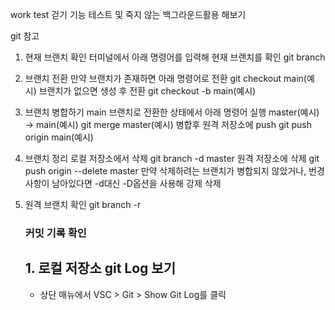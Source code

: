 work test
걷기 기능 테스트 및 죽지 않는 백그라운드활용 해보기


git 참고
1. 현재 브랜치 확인
   터미널에서 아래 명령어를 입력해 현재 브랜치를 확인
   git branch
2. 브랜치 전환
   만약 브랜치가 존재하면 아래 명령어로 전환
   git checkout main(예시)
   브랜치가 없으면 생성 후 전환
   git checkout -b main(예시)
3. 브랜치 병합하기
   main 브랜치로 전환한 상태에서 아래 명령어 실행 master(예시) -> main(예시)
   git merge master(예시)
   병합후 원격 저장소에 push
   git push origin main(예시)
4. 브랜치 정리
   로컬 저장소에서 삭제
   git branch -d master
   원격 저장소에 삭제
   git push origin --delete master
   만약 삭제하려는 브랜치가 병합되지 않았거나, 번경 사항이 남아있다면 -d대신 -D옵션을 사용해 강제 삭제
5. 원격 브랜치 확인
   git branch -r

   ### 커밋 기록 확인
   ## **1. 로컬 저장소 git Log 보기**
   + 상단 매뉴에서 VSC > Git > Show Git Log를 클릭

